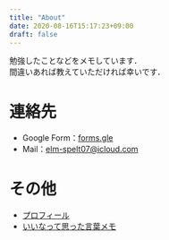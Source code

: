 ```yaml
---
title: "About"
date: 2020-08-16T15:17:23+09:00
draft: false
---
```

<!--more-->
勉強したことなどをメモしています．  
間違いあれば教えていただければ幸いです．
# 連絡先
- Google Form：[forms.gle](https://forms.gle/jVEM3XQQ6jgRwEwv8)
- Mail：[elm-spelt07@icloud.com](mailto:elm-spelt07@icloud.com)
# その他
- [プロフィール](https://profile-yuhi-sa.vercel.app)
- [いいなって思った言葉メモ](https://yuhi-sa.github.io/posts/quotations/)
